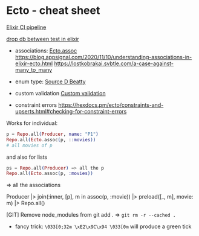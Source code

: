 # Ecto - cheat sheet

[Elixir CI pipeline](https://curiosum.com/blog/mastering-elixir-ci-pipeline)

[drop db between test in elixir](https://code.krister.ee/how-to-drop-database-between-tests-in-elixir/)

- associations:
[Ecto.assoc](https://hexdocs.pm/ecto/Ecto.html#assoc/3)
<https://blog.appsignal.com/2020/11/10/understanding-associations-in-elixir-ecto.html>
<https://lostkobrakai.svbtle.com/a-case-against-many_to_many>

- enum type:
[Source D Beatty](https://dennisbeatty.com/use-the-new-enum-type-in-ecto-3-5/)

- custom validation
[Custom validation](https://elixirschool.com/en/lessons/ecto/changesets)

- constraint errors
 <https://hexdocs.pm/ecto/constraints-and-upserts.html#checking-for-constraint-errors>

Works for individual:

```elixir
p = Repo.all(Producer, name: "P1")
Repo.all(Ecto.assoc(p, ::movies))
# all movies of p
```

and also for lists

```elixir
ps = Repo.all(Producer) => all the p
Repo.all(Ecto.assoc(p, :movies))
```

=> all the associations

Producer
|> join(:inner, [p], m in assoc(p, :movie))
|> preload([_, m], movie: m)
|> Repo.all()

[GIT] Remove node_modules from git add .
=> `git rm -r --cached .`

- fancy trick:
`\033[0;32m \xE2\x9C\x94 \033[0m` will produce a green tick
